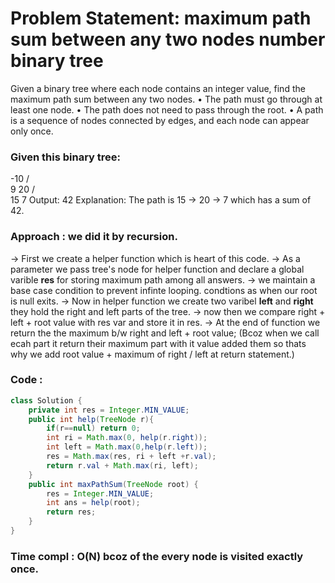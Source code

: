 #  Problem Statement: maximum path sum between any two nodes number binary tree
Given a binary tree where each node contains an integer value, find the maximum path sum
between any two nodes.
• The path must go through at least one node.
• The path does not need to pass through the root.
• A path is a sequence of nodes connected by edges, and each node can appear only
once.
###  Given this binary tree:
-10
/ \
9 20
/ \
15 7
Output: 42
Explanation: The path is 15 → 20 → 7 which has a sum of 42.
###  Approach : we did it by recursion.
-> First we create a helper function which is heart of this code.
-> As a parameter we pass tree's node for helper function and declare a global varible **res** for storing maximum path among all answers.
-> we maintain a base case condition to prevent infinte looping. condtions as when our root is null exits.
-> Now in helper function we create two varibel **left** and **right** they hold the right and left parts of the tree. 
-> now then we compare right + left + root value with res var and store it in res.
-> At the end of function we return the the maximum b/w right and left + root value; (Bcoz when we call ecah part it return their maximum part with it value added them so thats why
we add root value + maximum of right / left at return statement.)
###  Code :
```java
class Solution {
    private int res = Integer.MIN_VALUE;
    public int help(TreeNode r){
        if(r==null) return 0;
        int ri = Math.max(0, help(r.right));
        int left = Math.max(0,help(r.left));
        res = Math.max(res, ri + left +r.val);
        return r.val + Math.max(ri, left);
    }
    public int maxPathSum(TreeNode root) {
        res = Integer.MIN_VALUE;
        int ans = help(root);
        return res;
    }
}
```
###  Time compl : O(N) bcoz of the every node is visited exactly once.
